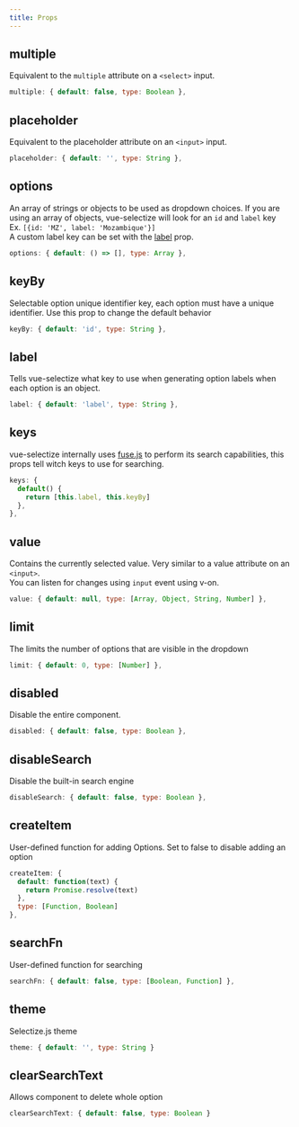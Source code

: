 ```yaml
---
title: Props
---
```


## multiple

Equivalent to the `multiple` attribute on a `<select>` input.

```js
multiple: { default: false, type: Boolean },
```

## placeholder

Equivalent to the placeholder attribute on an `<input>` input.

```js
placeholder: { default: '', type: String },
```

## options

An array of strings or objects to be used as dropdown choices.
If you are using an array of objects, vue-selectize will look for an `id` and `label` key  
Ex. `[{id: 'MZ', label: 'Mozambique'}]`    
A custom label key can be set with the [label](#label) prop.

```js
options: { default: () => [], type: Array },
```

## keyBy

Selectable option unique identifier key, each option must have a unique identifier.
Use this prop to change the default behavior

```js
keyBy: { default: 'id', type: String },
```

## label

Tells vue-selectize what key to use when generating option labels when each option
is an object.

```js
label: { default: 'label', type: String },
```

## keys

vue-selectize internally uses [fuse.js](https://fusejs.io/examples.html#search-object-array) to perform its search capabilities, this props tell witch keys to use for searching.

```js
keys: {
  default() {
    return [this.label, this.keyBy]
  },
},
```

## value

Contains the currently selected value. Very similar to a value attribute on an `<input>`.  
You can listen for changes using `input` event using v-on.

```js
value: { default: null, type: [Array, Object, String, Number] },
```

## limit

The limits the number of options that are visible in the dropdown

```js
limit: { default: 0, type: [Number] },
```

## disabled

Disable the entire component.

```js
disabled: { default: false, type: Boolean },
```

## disableSearch

Disable the built-in search engine

```js
disableSearch: { default: false, type: Boolean },
```

## createItem

User-defined function for adding Options. Set to false to disable adding an option

```js
createItem: {
  default: function(text) {
    return Promise.resolve(text)
  },
  type: [Function, Boolean]
},
```

## searchFn

User-defined function for searching

```js
searchFn: { default: false, type: [Boolean, Function] },
```

## theme

Selectize.js theme

```js
theme: { default: '', type: String }
```

## clearSearchText

Allows component to delete whole option

```js
clearSearchText: { default: false, type: Boolean }
```
